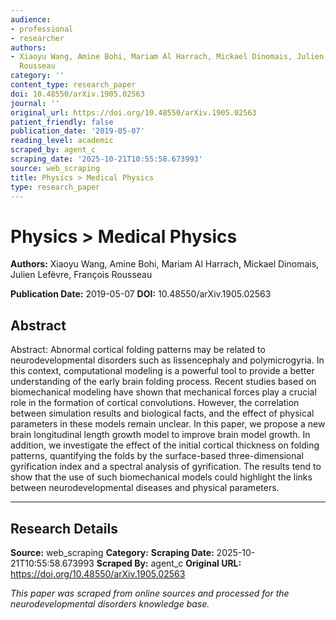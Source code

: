 ```yaml
---
audience:
- professional
- researcher
authors:
- Xiaoyu Wang, Amine Bohi, Mariam Al Harrach, Mickael Dinomais, Julien Lefèvre, François
  Rousseau
category: ''
content_type: research_paper
doi: 10.48550/arXiv.1905.02563
journal: ''
original_url: https://doi.org/10.48550/arXiv.1905.02563
patient_friendly: false
publication_date: '2019-05-07'
reading_level: academic
scraped_by: agent_c
scraping_date: '2025-10-21T10:55:58.673993'
source: web_scraping
title: Physics > Medical Physics
type: research_paper
---
```

# Physics > Medical Physics

**Authors:** Xiaoyu Wang, Amine Bohi, Mariam Al Harrach, Mickael Dinomais, Julien Lefèvre, François Rousseau

**Publication Date:** 2019-05-07
**DOI:** 10.48550/arXiv.1905.02563

## Abstract

Abstract:
Abnormal cortical folding patterns may be related to neurodevelopmental disorders such as lissencephaly and polymicrogyria. In this context, computational modeling is a powerful tool to provide a better understanding of the early brain folding process. Recent studies based on biomechanical modeling have shown that mechanical forces play a crucial role in the formation of cortical convolutions. However, the correlation between simulation results and biological facts, and the effect of physical parameters in these models remain unclear. In this paper, we propose a new brain longitudinal length growth model to improve brain model growth. In addition, we investigate the effect of the initial cortical thickness on folding patterns, quantifying the folds by the surface-based three-dimensional gyrification index and a spectral analysis of gyrification. The results tend to show that the use of such biomechanical models could highlight the links between neurodevelopmental diseases and physical parameters.

---

## Research Details

**Source:** web_scraping
**Category:** 
**Scraping Date:** 2025-10-21T10:55:58.673993
**Scraped By:** agent_c
**Original URL:** https://doi.org/10.48550/arXiv.1905.02563

*This paper was scraped from online sources and processed for the neurodevelopmental disorders knowledge base.*